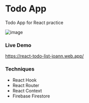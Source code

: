 # Todo App

Todo App for React practice

![image](https://i.imgur.com/BuBIykN.gif)

### Live Demo
https://react-todo-list-joann.web.app/

### Techniques

- React Hook
- React Router
- React Context
- Firebase Firestore


